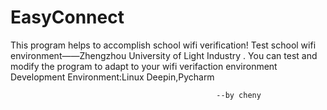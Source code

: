 # EasyConnect
This program helps to accomplish school wifi verification!
Test school wifi environment——Zhengzhou University of Light Industry .
You can test and modify the program to adapt to your wifi verifaction environment
Development Environment:Linux Deepin,Pycharm 

                                                  --by cheny
